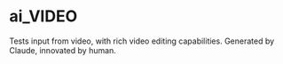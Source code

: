 # ai_VIDEO
Tests input from video, with rich video editing capabilities. Generated by Claude, innovated by human.
